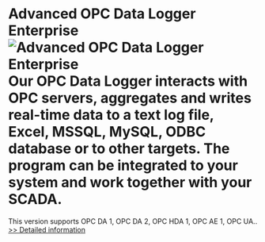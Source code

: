 # Advanced OPC Data Logger Enterprise<br />![Advanced OPC Data Logger Enterprise](https://mycommerce.akamaized.net/api/pimages/P300237323/BIG/300237323.PNG)<br />Our OPC Data Logger interacts with OPC servers, aggregates and writes real-time data to a text log file, Excel, MSSQL, MySQL, ODBC database or to other targets. The program can be integrated to your system and work together with your SCADA.

This version supports OPC DA 1, OPC DA 2, OPC HDA 1, OPC AE 1, OPC UA..<br />[>> Detailed information](https://secure.shareit.com/shareit/product.html?productid=300237323&affiliateid=200057808)